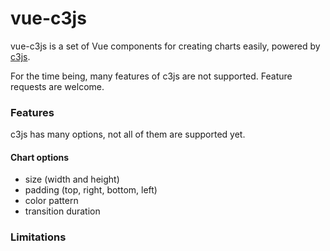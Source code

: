 # vue-c3js

vue-c3js is a set of Vue components for creating charts easily, powered by [c3js](https://github.com/c3js/c3).

For the time being, many features of c3js are not supported. Feature requests are welcome.

### Features

c3js has many options, not all of them are supported yet.

#### Chart options
- size (width and height)
- padding (top, right, bottom, left)
- color pattern
- transition duration

### Limitations
